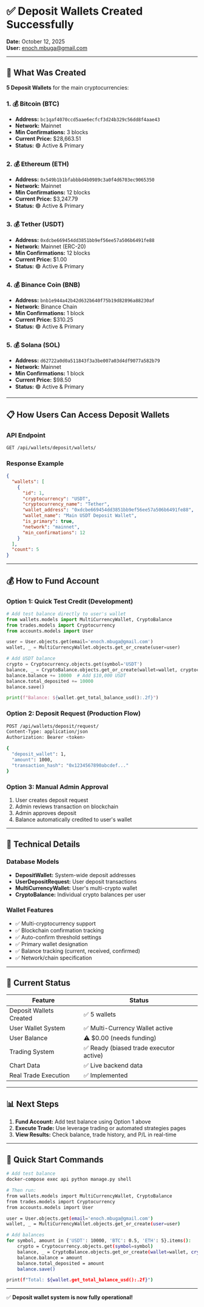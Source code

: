 # ✅ Deposit Wallets Created Successfully

**Date:** October 12, 2025  
**User:** enoch.mbuga@gmail.com

---

## 🎯 What Was Created

**5 Deposit Wallets** for the main cryptocurrencies:

### 1. 💰 Bitcoin (BTC)
- **Address:** `bc1qaf4070ccd5aae6ecfcf3d24b329c56dd8f4aae43`
- **Network:** Mainnet
- **Min Confirmations:** 3 blocks
- **Current Price:** $28,663.51
- **Status:** 🟢 Active & Primary

### 2. 💰 Ethereum (ETH)
- **Address:** `0x549b1b1bfabbbd4b0989c3a0f4d6703ec9065350`
- **Network:** Mainnet
- **Min Confirmations:** 12 blocks
- **Current Price:** $3,247.79
- **Status:** 🟢 Active & Primary

### 3. 💰 Tether (USDT)
- **Address:** `0xdcbe669454dd3851bb9ef56ee57a506b6491fe88`
- **Network:** Mainnet (ERC-20)
- **Min Confirmations:** 12 blocks
- **Current Price:** $1.00
- **Status:** 🟢 Active & Primary

### 4. 💰 Binance Coin (BNB)
- **Address:** `bnb1e944a42b42d632b640f75b19d82896a88230af`
- **Network:** Binance Chain
- **Min Confirmations:** 1 block
- **Current Price:** $310.25
- **Status:** 🟢 Active & Primary

### 5. 💰 Solana (SOL)
- **Address:** `d62722a0d0a511843f3a3be007a03d4df9077a582b79`
- **Network:** Mainnet
- **Min Confirmations:** 1 block
- **Current Price:** $98.50
- **Status:** 🟢 Active & Primary

---

## 📋 How Users Can Access Deposit Wallets

### API Endpoint
```bash
GET /api/wallets/deposit/wallets/
```

### Response Example
```json
{
  "wallets": [
    {
      "id": 1,
      "cryptocurrency": "USDT",
      "cryptocurrency_name": "Tether",
      "wallet_address": "0xdcbe669454dd3851bb9ef56ee57a506b6491fe88",
      "wallet_name": "Main USDT Deposit Wallet",
      "is_primary": true,
      "network": "mainnet",
      "min_confirmations": 12
    }
  ],
  "count": 5
}
```

---

## 💰 How to Fund Account

### Option 1: Quick Test Credit (Development)
```python
# Add test balance directly to user's wallet
from wallets.models import MultiCurrencyWallet, CryptoBalance
from trades.models import Cryptocurrency
from accounts.models import User

user = User.objects.get(email='enoch.mbuga@gmail.com')
wallet, _ = MultiCurrencyWallet.objects.get_or_create(user=user)

# Add USDT balance
crypto = Cryptocurrency.objects.get(symbol='USDT')
balance, _ = CryptoBalance.objects.get_or_create(wallet=wallet, cryptocurrency=crypto)
balance.balance += 10000  # Add $10,000 USDT
balance.total_deposited += 10000
balance.save()

print(f"Balance: ${wallet.get_total_balance_usd():.2f}")
```

### Option 2: Deposit Request (Production Flow)
```bash
POST /api/wallets/deposit/request/
Content-Type: application/json
Authorization: Bearer <token>

{
  "deposit_wallet": 1,
  "amount": 1000,
  "transaction_hash": "0x1234567890abcdef..."
}
```

### Option 3: Manual Admin Approval
1. User creates deposit request
2. Admin reviews transaction on blockchain
3. Admin approves deposit
4. Balance automatically credited to user's wallet

---

## 🔧 Technical Details

### Database Models
- **DepositWallet:** System-wide deposit addresses
- **UserDepositRequest:** User deposit transactions
- **MultiCurrencyWallet:** User's multi-crypto wallet
- **CryptoBalance:** Individual crypto balances per user

### Wallet Features
- ✅ Multi-cryptocurrency support
- ✅ Blockchain confirmation tracking
- ✅ Auto-confirm threshold settings
- ✅ Primary wallet designation
- ✅ Balance tracking (current, received, confirmed)
- ✅ Network/chain specification

---

## 🎯 Current Status

| Feature | Status |
|---------|--------|
| Deposit Wallets Created | ✅ 5 wallets |
| User Wallet System | ✅ Multi-Currency Wallet active |
| User Balance | ⚠️ $0.00 (needs funding) |
| Trading System | ✅ Ready (biased trade executor active) |
| Chart Data | ✅ Live backend data |
| Real Trade Execution | ✅ Implemented |

---

## 📊 Next Steps

1. **Fund Account:** Add test balance using Option 1 above
2. **Execute Trade:** Use leverage trading or automated strategies pages
3. **View Results:** Check balance, trade history, and P/L in real-time

---

## 🚀 Quick Start Commands

```bash
# Add test balance
docker-compose exec api python manage.py shell

# Then run:
from wallets.models import MultiCurrencyWallet, CryptoBalance
from trades.models import Cryptocurrency
from accounts.models import User

user = User.objects.get(email='enoch.mbuga@gmail.com')
wallet, _ = MultiCurrencyWallet.objects.get_or_create(user=user)

# Add balances
for symbol, amount in {'USDT': 10000, 'BTC': 0.5, 'ETH': 5}.items():
    crypto = Cryptocurrency.objects.get(symbol=symbol)
    balance, _ = CryptoBalance.objects.get_or_create(wallet=wallet, cryptocurrency=crypto)
    balance.balance = amount
    balance.total_deposited = amount
    balance.save()

print(f"Total: ${wallet.get_total_balance_usd():.2f}")
```

---

✅ **Deposit wallet system is now fully operational!**

